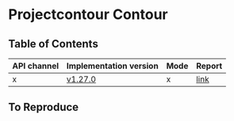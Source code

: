 # Projectcontour Contour

## Table of Contents

|API channel|Implementation version|Mode|Report|
|-----------|----------------------|----|------|
|x|[v1.27.0](https://github.com/projectcontour/contour/releases/tag/v1.27.0)|x|[link](./v1.27.0-report.yaml)|

## To Reproduce
